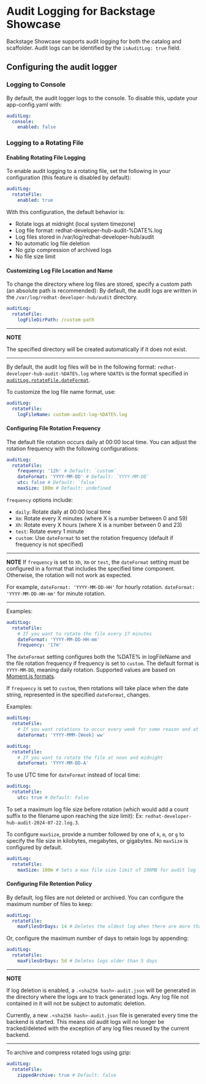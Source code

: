 # Audit Logging for Backstage Showcase

Backstage Showcase supports audit logging for both the catalog and scaffolder. Audit logs can be identified by the `isAuditLog: true` field.

## Configuring the audit logger

### Logging to Console

By default, the audit logger logs to the console. To disable this, update your app-config.yaml with:

```yaml
auditLog:
  console:
    enabled: false
```

### Logging to a Rotating File

#### Enabling Rotating File Logging

To enable audit logging to a rotating file, set the following in your configuration (this feature is disabled by default):

```yaml
auditLog:
  rotateFile:
    enabled: true
```

With this configuration, the default behavior is:

- Rotate logs at midnight (local system timezone)
- Log file format: redhat-developer-hub-audit-%DATE%.log
- Log files stored in /var/log/redhat-developer-hub/audit
- No automatic log file deletion
- No gzip compression of archived logs
- No file size limit

#### Customizing Log File Location and Name

To change the directory where log files are stored, specify a custom path (an absolute path is recommended): By default, the audit logs are written in the `/var/log/redhat-developer-hub/audit` directory.

```yaml
auditLog:
  rotateFile:
    logFileDirPath: /custom-path
```

---

**NOTE**

The specified directory will be created automatically if it does not exist.

---

By default, the audit log files will be in the following format: `redhat-developer-hub-audit-%DATE%.log` where `%DATE%` is the format specified in [`auditLog.rotateFile.dateFormat`](#configuring-file-retention-policy).

To customize the log file name format, use:

```yaml
auditLog:
  rotateFile:
    logFileName: custom-audit-log-%DATE%.log
```

#### Configuring File Rotation Frequency

The default file rotation occurs daily at 00:00 local time. You can adjust the rotation frequency with the following configurations:

```yaml
auditLog:
  rotateFile:
    frequency: '12h' # Default: `custom`
    dateFormat: 'YYYY-MM-DD' # Default: `YYYY-MM-DD`
    utc: false # Default: `false`
    maxSize: 100m # Default: undefined
```

`frequency` options include:

- `daily`: Rotate daily at 00:00 local time
- `Xm`: Rotate every X minutes (where X is a number between 0 and 59)
- `Xh`: Rotate every X hours (where X is a number between 0 and 23)
- `test`: Rotate every 1 minute
- `custom`: Use `dateFormat` to set the rotation frequency (default if frequency is not specified)

---

**NOTE**
If `frequency` is set to `Xh`, `Xm` or `test`, the `dateFormat` setting must be configured in a format that includes the specified time component. Otherwise, the rotation will not work as expected.

For example, `dateFormat: 'YYYY-MM-DD-HH'` for hourly rotation. `dateFormat: 'YYYY-MM-DD-HH-mm'` for minute rotation.

---

Examples:

```yaml
auditLog:
  rotateFile:
    # If you want to rotate the file every 17 minutes
    dateFormat: 'YYYY-MM-DD-HH-mm'
    frequency: '17m'
```

The `dateFormat` setting configures both the %DATE% in logFileName and the file rotation frequency if frequency is set to `custom`. The default format is `YYYY-MM-DD`, meaning daily rotation. Supported values are based on [Moment.js formats](https://momentjs.com/docs/#/displaying/format/).

If `frequency` is set to `custom`, then rotations will take place when the date string, represented in the specified `dateFormat`, changes.

Examples:

```yaml
auditLog:
  rotateFile:
    # If you want rotations to occur every week for some reason and at the start of each month. Example `%DATE$` = '2025-Jul-Week 30'
    dateFormat: 'YYYY-MMM-[Week] ww'
```

```yaml
auditLog:
  rotateFile:
    # If you want to rotate the file at noon and midnight
    dateFormat: 'YYYY-MM-DD-A'
```

To use UTC time for `dateFormat` instead of local time:

```yaml
auditLog:
  rotateFile:
    utc: true # Default: False
```

To set a maximum log file size before rotation (which would add a count suffix to the filename upon reaching the size limit): Ex: `redhat-developer-hub-audit-2024-07-22.log.3`.

To configure `maxSize`, provide a number followed by one of `k`, `m`, or `g` to specify the file size in kilobytes, megabytes, or gigabytes. No `maxSize` is configured by default.

```yaml
auditLog:
  rotateFile:
    maxSize: 100m # Sets a max file size limit of 100MB for audit log
```

#### Configuring File Retention Policy

By default, log files are not deleted or archived. You can configure the maximum number of files to keep:

```yaml
auditLog:
  rotateFile:
    maxFilesOrDays: 14 # Deletes the oldest log when there are more than 14 log files
```

Or, configure the maximum number of days to retain logs by appending:

```yaml
auditLog:
  rotateFile:
    maxFilesOrDays: 5d # Deletes logs older than 5 days
```

---

**NOTE**

If log deletion is enabled, a `.<sha256 hash>-audit.json` will be generated in the directory where the logs are to track generated logs. Any log file not contained in it will not be subject to automatic deletion.

Currently, a new `.<sha256 hash>-audit.json` file is generated every time the backend is started. This means old audit logs will no longer be tracked/deleted with the exception of any log files reused by the current backend.

---

To archive and compress rotated logs using gzip:

```yaml
auditLog:
  rotateFile:
    zippedArchive: true # Default: false
```
